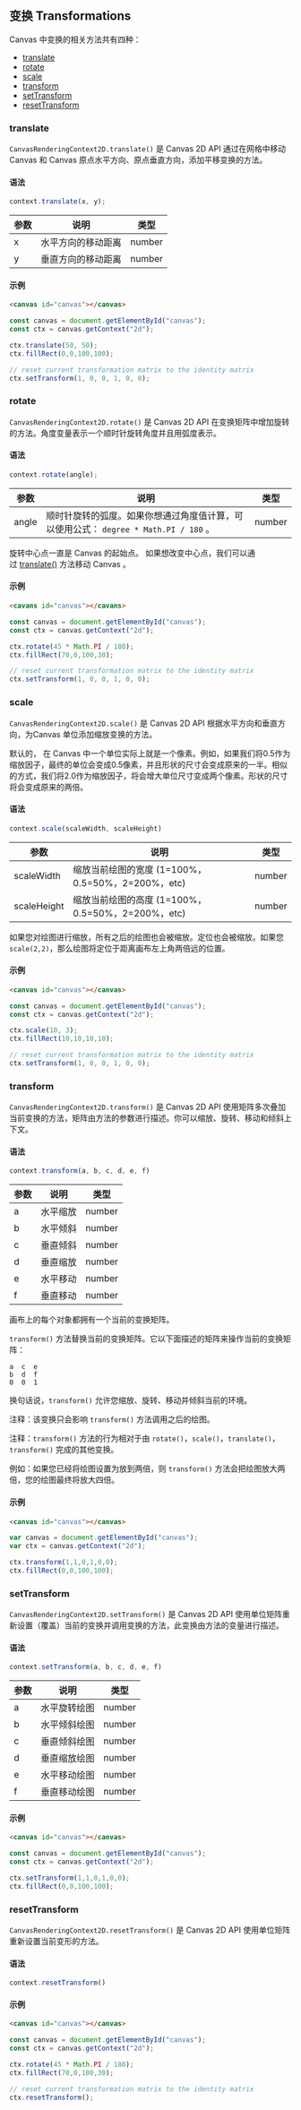 ## 变换 Transformations

Canvas 中变换的相关方法共有四种：

- [translate](#fill)
- [rotate](#rotate)
- [scale](#scale)
- [transform](#transform)
- [setTransform](#settransform)
- [resetTransform](resettransform)

### translate

`CanvasRenderingContext2D.translate()` 是 Canvas 2D API 通过在网格中移动 Canvas 和 Canvas 原点水平方向、原点垂直方向，添加平移变换的方法。

#### 语法

```js
context.translate(x, y);
```

| 参数 | 说明               | 类型   |
| ---- | ------------------ | ------ |
| x    | 水平方向的移动距离 | number |
| y    | 垂直方向的移动距离 | number |

#### 示例

```html
<canvas id="canvas"></canvas>
```

```js
const canvas = document.getElementById("canvas");
const ctx = canvas.getContext("2d");

ctx.translate(50, 50);
ctx.fillRect(0,0,100,100);

// reset current transformation matrix to the identity matrix
ctx.setTransform(1, 0, 0, 1, 0, 0);
```

### rotate

`CanvasRenderingContext2D.rotate()` 是 Canvas 2D API 在变换矩阵中增加旋转的方法。角度变量表示一个顺时针旋转角度并且用弧度表示。

#### 语法

```js
context.rotate(angle);
```

| 参数  | 说明                                                         | 类型   |
| ----- | ------------------------------------------------------------ | ------ |
| angle | 顺时针旋转的弧度。如果你想通过角度值计算，可以使用公式： `degree * Math.PI / 180` 。 | number |

旋转中心点一直是 Canvas 的起始点。 如果想改变中心点，我们可以通过 [translate()](#translate) 方法移动 Canvas 。

#### 示例

```html
<cavans id="canvas"></cavans>
```

```js
const canvas = document.getElementById("canvas");
const ctx = canvas.getContext("2d");

ctx.rotate(45 * Math.PI / 180);
ctx.fillRect(70,0,100,30);

// reset current transformation matrix to the identity matrix
ctx.setTransform(1, 0, 0, 1, 0, 0);
```

### scale

`CanvasRenderingContext2D.scale()` 是 Canvas 2D API 根据水平方向和垂直方向，为Canvas 单位添加缩放变换的方法。

默认的， 在 Canvas 中一个单位实际上就是一个像素。例如，如果我们将0.5作为缩放因子，最终的单位会变成0.5像素，并且形状的尺寸会变成原来的一半。相似的方式，我们将2.0作为缩放因子，将会增大单位尺寸变成两个像素。形状的尺寸将会变成原来的两倍。

#### 语法

```js
context.scale(scaleWidth, scaleHeight)
```

| 参数        | 说明                                              | 类型   |
| ----------- | ------------------------------------------------- | ------ |
| scaleWidth  | 缩放当前绘图的宽度 (1=100%，0.5=50%，2=200%，etc) | number |
| scaleHeight | 缩放当前绘图的高度 (1=100%，0.5=50%，2=200%，etc) | number |

如果您对绘图进行缩放，所有之后的绘图也会被缩放。定位也会被缩放。如果您 `scale(2,2)`，那么绘图将定位于距离画布左上角两倍远的位置。

#### 示例

```html
<canvas id="canvas"></canvas>
```

```js
const canvas = document.getElementById("canvas");
const ctx = canvas.getContext("2d");

ctx.scale(10, 3);
ctx.fillRect(10,10,10,10);

// reset current transformation matrix to the identity matrix
ctx.setTransform(1, 0, 0, 1, 0, 0);
```

### transform

`CanvasRenderingContext2D.transform()` 是 Canvas 2D API 使用矩阵多次叠加当前变换的方法，矩阵由方法的参数进行描述。你可以缩放、旋转、移动和倾斜上下文。

#### 语法

```js
context.transform(a, b, c, d, e, f)
```

| 参数 | 说明     | 类型   |
| ---- | -------- | ------ |
| a    | 水平缩放 | number |
| b    | 水平倾斜 | number |
| c    | 垂直倾斜 | number |
| d    | 垂直缩放 | number |
| e    | 水平移动 | number |
| f    | 垂直移动 | number |

画布上的每个对象都拥有一个当前的变换矩阵。

`transform()` 方法替换当前的变换矩阵。它以下面描述的矩阵来操作当前的变换矩阵：

```
a  c  e
b  d  f
0  0  1
```

换句话说，`transform()` 允许您缩放、旋转、移动并倾斜当前的环境。

注释：该变换只会影响 `transform()` 方法调用之后的绘图。

注释：`transform()` 方法的行为相对于由 `rotate()`，`scale()`，`translate()`，`transform()` 完成的其他变换。

例如：如果您已经将绘图设置为放到两倍，则 `transform()` 方法会把绘图放大两倍，您的绘图最终将放大四倍。

#### 示例

```html
<canvas id="canvas"></canvas>
```

```js
var canvas = document.getElementById("canvas");
var ctx = canvas.getContext("2d");

ctx.transform(1,1,0,1,0,0);
ctx.fillRect(0,0,100,100);
```

### setTransform

`CanvasRenderingContext2D.setTransform()` 是 Canvas 2D API 使用单位矩阵重新设置（覆盖）当前的变换并调用变换的方法，此变换由方法的变量进行描述。

#### 语法

```js
context.setTransform(a, b, c, d, e, f)
```

| 参数 | 说明         | 类型   |
| ---- | ------------ | ------ |
| a    | 水平旋转绘图 | number |
| b    | 水平倾斜绘图 | number |
| c    | 垂直倾斜绘图 | number |
| d    | 垂直缩放绘图 | number |
| e    | 水平移动绘图 | number |
| f    | 垂直移动绘图 | number |

#### 示例

```html
<canvas id="canvas"></canvas>
```

```js
const canvas = document.getElementById("canvas");
const ctx = canvas.getContext("2d");

ctx.setTransform(1,1,0,1,0,0);
ctx.fillRect(0,0,100,100);
```

### resetTransform

`CanvasRenderingContext2D.resetTransform()` 是 Canvas 2D API 使用单位矩阵重新设置当前变形的方法。

#### 语法

```js
context.resetTransform()
```

#### 示例

```html
<canvas id="canvas"></canvas>
```

```js
const canvas = document.getElementById("canvas");
const ctx = canvas.getContext("2d");

ctx.rotate(45 * Math.PI / 180);
ctx.fillRect(70,0,100,30);

// reset current transformation matrix to the identity matrix
ctx.resetTransform();
```